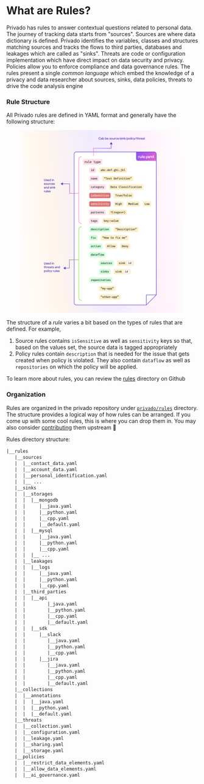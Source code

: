 # What are Rules?

Privado has rules to answer contextual questions related to  personal data. The journey of tracking data starts from "sources". Sources are where data dictionary is defined. Privado identifies the variables, classes and structures matching sources and tracks the flows to third parties, databases and leakages which are called as "sinks". Threats are code or configuration implementation which have direct impact on data security and privacy. Policies allow you to enforce compliance and data governance rules. The rules present a single _common language_ which embed the knowledge of a privacy and data researcher about sources, sinks, data policies, threats to drive the code analysis engine

### Rule Structure

All Privado rules are defined in YAML format and generally have the following structure:

<figure><img src="../.gitbook/assets/Rules YAML.jpg" alt=""><figcaption></figcaption></figure>

The structure of a _rule_ varies a bit based on the types of rules that are defined. For example, 
1. Source rules contains `isSensitive` as well as `sensitivity` keys so that, based on the values set, the source data is tagged appropriately  
2. Policy rules contain `description` that is needed for the issue that gets created when policy is violated. They also contain `dataflow` as well as `repositories` on which the policy will be applied. 

To learn more about rules, you can review the [rules](https://github.com/Privado-Inc/privado/tree/main/rules) directory on Github

### Organization

Rules are organized in the privado repository under [`privado/rules`](https://github.com/Privado-Inc/privado/tree/main/rules)  directory. The structure provides a logical way of how rules can be arranged. If you come up with some cool rules, this is where you can drop them in. You may also consider [contributing](../extra/contributing.md) them upstream :handshake:

Rules directory structure:

```
|__rules
   |__sources
   |  |__contact_data.yaml
   |  |__account_data.yaml
   |  |__personal_identification.yaml
   |  |__ ...
   |__sinks
   |  |__storages
   |  |  |__mongodb
   |  |     |__java.yaml
   |  |     |__python.yaml
   |  |     |__cpp.yaml
   |  |     |__default.yaml
   |  |  |__mysql
   |  |     |__java.yaml
   |  |     |__python.yaml
   |  |     |__cpp.yaml
   |  |  |__ ...
   |  |__leakages
   |  |  |__logs
   |  |     |__java.yaml
   |  |     |__python.yaml
   |  |     |__cpp.yaml
   |  |__third_parties
   |  |  |__api
   |  |        |_java.yaml
   |  |        |__python.yaml
   |  |        |__cpp.yaml
   |  |        |__default.yaml
   |  |  |__sdk
   |  |     |__slack
   |  |        |__java.yaml
   |  |        |__python.yaml
   |  |        |__cpp.yaml 
   |  |     |__jira
   |  |        |__java.yaml
   |  |        |__python.yaml
   |  |        |__cpp.yaml
   |  |        |__default.yaml
   |__collections
   |  |__annotations
   |  |  |__java.yaml
   |  |  |__python.yaml
   |  |  |__default.yaml
   |__threats
   |  |__collection.yaml
   |  |__configuration.yaml
   |  |__leakage.yaml
   |  |__sharing.yaml
   |  |__storage.yaml
   |__policies
   |  |__restrict_data_elements.yaml
   |  |__allow_data_elements.yaml
   |  |__ai_governance.yaml
```
